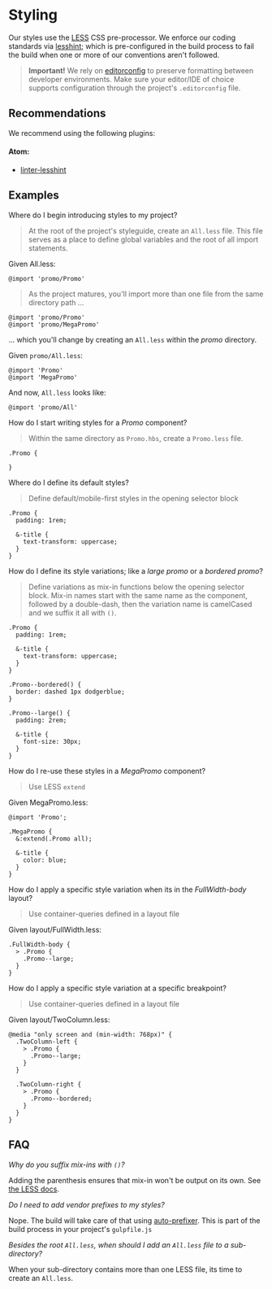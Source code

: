 # Styling

Our styles use the [LESS](http://lesscss.org/) CSS pre-processor. We enforce our coding standards via [lesshint](https://github.com/lesshint/lesshint); which is pre-configured in the build process to fail the build when one or more of our conventions aren't followed.


> **Important!**
We rely on [editorconfig](http://editorconfig.org/) to preserve formatting between developer environments. Make sure your editor/IDE of choice supports configuration through the project's `.editorconfig` file.


## Recommendations

We recommend using the following plugins:

#### Atom:
+ [linter-lesshint](https://atom.io/packages/linter-lesshint)


Examples
---


Where do I begin introducing styles to my project?

> At the root of the project's styleguide, create an `All.less` file. This file serves as a place to define global variables and the root of all import statements.

Given All.less:

```less
@import 'promo/Promo'
```

> As the project matures, you'll import more than one file from the same directory path ...

```less
@import 'promo/Promo'
@import 'promo/MegaPromo'
```

... which you'll change by creating an `All.less` within the _promo_ directory.

Given `promo/All.less`:

```less
@import 'Promo'
@import 'MegaPromo'
```

And now, `All.less` looks like:

```less
@import 'promo/All'
```

How do I start writing styles for a _Promo_ component?

> Within the same directory as `Promo.hbs`, create a `Promo.less` file.

```less
.Promo {

}
```

Where do I define its default styles?

> Define default/mobile-first styles in the opening selector block

```less
.Promo {
  padding: 1rem;

  &-title {
    text-transform: uppercase;
  }
}
```

How do I define its style variations; like a _large promo_ or a _bordered promo_?

> Define variations as mix-in functions below the opening selector block. Mix-in names start with the same name as the component, followed by a double-dash, then the variation name is camelCased and we suffix it all with `()`.

```less
.Promo {
  padding: 1rem;

  &-title {
    text-transform: uppercase;
  }
}

.Promo--bordered() {
  border: dashed 1px dodgerblue;
}

.Promo--large() {
  padding: 2rem;

  &-title {
    font-size: 30px;
  }
}
```

How do I re-use these styles in a _MegaPromo_ component?

> Use LESS `extend`

Given MegaPromo.less:

```less
@import 'Promo';

.MegaPromo {
  &:extend(.Promo all);

  &-title {
    color: blue;
  }
}
```

How do I apply a specific style variation when its in the _FullWidth-body_ layout?

> Use container-queries defined in a layout file

Given layout/FullWidth.less:

```less
.FullWidth-body {
  > .Promo {
    .Promo--large;
  }
}
```

How do I apply a specific style variation at a specific breakpoint?

> Use container-queries defined in a layout file

Given layout/TwoColumn.less:

```less
@media "only screen and (min-width: 768px)" {
  .TwoColumn-left {
    > .Promo {
      .Promo--large;
    }
  }

  .TwoColumn-right {
    > .Promo {
      .Promo--bordered;
    }
  }
}
```

FAQ
---

_Why do you suffix mix-ins with `()`?_

Adding the parenthesis ensures that mix-in won't be output on its own. See [the LESS docs](http://lesscss.org/features/#mixins-feature-not-outputting-the-mixin).


_Do I need to add vendor prefixes to my styles?_

Nope. The build will take care of that using [auto-prefixer](https://github.com/postcss/autoprefixer). This is part of the build process in your project's `gulpfile.js`

_Besides the root `All.less`, when should I add an `All.less` file to a sub-directory?_

When your sub-directory contains more than one LESS file, its time to create an `All.less`.
